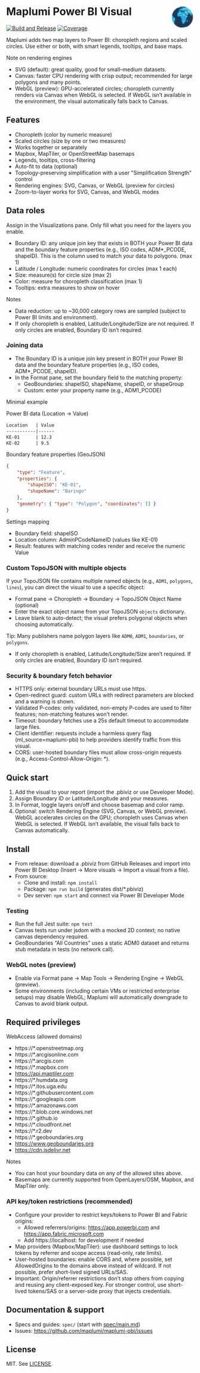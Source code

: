 # Maplumi Power BI Visual <img src="assets/icon.png" alt="Maplumi Visual Icon" width="64" height="64" align="right">

[![Build and Release](https://github.com/maplumi/maplumi-pbi/actions/workflows/build.yml/badge.svg?branch=main)](https://github.com/maplumi/maplumi-pbi/actions/workflows/build.yml) [![Coverage](https://img.shields.io/endpoint?url=https://gist.githubusercontent.com/ayiemba/2e6451b2d946f0f58920cc89b1b5ef8b/raw/coverage.json)](https://gist.github.com/ayiemba/2e6451b2d946f0f58920cc89b1b5ef8b)

<!-- Dynamic coverage badge uses shields endpoint with a Gist JSON:
https://img.shields.io/endpoint?url=https://gist.githubusercontent.com/ayiemba/2e6451b2d946f0f58920cc89b1b5ef8b/raw/coverage.json
Configured via workflow .github/workflows/coverage-badge.yml and repo secrets COVERAGE_GIST_ID + COVERAGE_GIST_TOKEN. -->

Maplumi adds two map layers to Power BI: choropleth regions and scaled circles. Use either or both, with smart legends, tooltips, and base maps.

Note on rendering engines
- SVG (default): great quality, good for small–medium datasets.
- Canvas: faster CPU rendering with crisp output; recommended for large polygons and many points.
- WebGL (preview): GPU-accelerated circles; choropleth currently renders via Canvas when WebGL is selected. If WebGL isn’t available in the environment, the visual automatically falls back to Canvas.

## Features
- Choropleth (color by numeric measure)
- Scaled circles (size by one or two measures)
- Works together or separately
- Mapbox, MapTiler, or OpenStreetMap basemaps
- Legends, tooltips, cross-filtering
- Auto-fit to data (optional)
 - Topology-preserving simplification with a user "Simplification Strength" control
 - Rendering engines: SVG, Canvas, or WebGL (preview for circles)
 - Zoom-to-layer works for SVG, Canvas, and WebGL modes

## Data roles
Assign in the Visualizations pane. Only fill what you need for the layers you enable.
- Boundary ID: any unique join key that exists in BOTH your Power BI data and the boundary feature properties (e.g., ISO codes, ADM*_PCODE, shapeID). This is the column used to match your data to polygons. (max 1)
- Latitude / Longitude: numeric coordinates for circles (max 1 each)
- Size: measure(s) for circle size (max 2)
- Color: measure for choropleth classification (max 1)
- Tooltips: extra measures to show on hover

Notes
- Data reduction: up to ~30,000 category rows are sampled (subject to Power BI limits and environment).
- If only choropleth is enabled, Latitude/Longitude/Size are not required. If only circles are enabled, Boundary ID isn’t required.

### Joining data

- The Boundary ID is a unique join key present in BOTH your Power BI data and the boundary feature properties (e.g., ISO codes, ADM*_PCODE, shapeID).
- In the Format pane, set the boundary field to the matching property:
	- GeoBoundaries: shapeISO, shapeName, shapeID, or shapeGroup
	- Custom: enter your property name (e.g., ADM1_PCODE)

Minimal example

Power BI data (Location → Value)
```
Location   | Value
-----------|------
KE-01      | 12.3
KE-02      | 9.5
```

Boundary feature properties (GeoJSON)
```json
{
	"type": "Feature",
	"properties": {
		"shapeISO": "KE-01",
		"shapeName": "Baringo"
	},
	"geometry": { "type": "Polygon", "coordinates": [] }
}
```

Settings mapping
- Boundary field: shapeISO
- Location column: AdminPCodeNameID (values like KE-01)
- Result: features with matching codes render and receive the numeric Value

### Custom TopoJSON with multiple objects

If your TopoJSON file contains multiple named objects (e.g., `ADM1`, `polygons`, `lines`), you can direct the visual to use a specific object:

- Format pane → Choropleth → Boundary → TopoJSON Object Name (optional)
- Enter the exact object name from your TopoJSON `objects` dictionary.
- Leave blank to auto-detect; the visual prefers polygonal objects when choosing automatically.

Tip: Many publishers name polygon layers like `ADM0`, `ADM1`, `boundaries`, or `polygons`.
- If only choropleth is enabled, Latitude/Longitude/Size aren’t required. If only circles are enabled, Boundary ID isn’t required.

### Security & boundary fetch behavior
- HTTPS only: external boundary URLs must use https.
- Open-redirect guard: custom URLs with redirect parameters are blocked and a warning is shown.
- Validated P-codes: only validated, non-empty P-codes are used to filter features; non-matching features won’t render.
- Timeout: boundary fetches use a 25s default timeout to accommodate large files.
 - Client identifier: requests include a harmless query flag (ml_source=maplumi-pbi) to help providers identify traffic from this visual.
 - CORS: user-hosted boundary files must allow cross-origin requests (e.g., Access-Control-Allow-Origin: *).

## Quick start
1) Add the visual to your report (import the .pbiviz or use Developer Mode).
2) Assign Boundary ID or Latitude/Longitude and your measures.
3) In Format, toggle layers on/off and choose basemap and color ramp.
4) Optional: switch Rendering Engine (SVG, Canvas, or WebGL preview). WebGL accelerates circles on the GPU; choropleth uses Canvas when WebGL is selected. If WebGL isn’t available, the visual falls back to Canvas automatically.

## Install
- From release: download a .pbiviz from GitHub Releases and import into Power BI Desktop (Insert → More visuals → Import a visual from a file).
- From source:
	- Clone and install: `npm install`
	- Package: `npm run build` (generates dist/*.pbiviz)
	- Dev server: `npm start` and connect via Power BI Developer Mode

### Testing
- Run the full Jest suite: `npm test`
- Canvas tests run under jsdom with a mocked 2D context; no native canvas dependency required.
- GeoBoundaries “All Countries” uses a static ADM0 dataset and returns stub metadata in tests (no network call).

### WebGL notes (preview)
- Enable via Format pane → Map Tools → Rendering Engine → WebGL (preview).
- Some environments (including certain VMs or restricted enterprise setups) may disable WebGL; Maplumi will automatically downgrade to Canvas to avoid blank output.

## Required privileges

WebAccess (allowed domains)

- https://*.openstreetmap.org
- https://*.arcgisonline.com
- https://*.arcgis.com
- https://*.mapbox.com
- https://api.maptiler.com
- https://*.humdata.org
- https://*.itos.uga.edu
- https://*.githubusercontent.com
- https://*.googleapis.com
- https://*.amazonaws.com
- https://*.blob.core.windows.net
- https://*.github.io
- https://*.cloudfront.net
- https://*.r2.dev
- https://*.geoboundaries.org
- https://www.geoboundaries.org
- https://cdn.jsdelivr.net

Notes
- You can host your boundary data on any of the allowed sites above.
- Basemaps are currently supported from OpenLayers/OSM, Mapbox, and MapTiler only.

### API key/token restrictions (recommended)
- Configure your provider to restrict keys/tokens to Power BI and Fabric origins:
	- Allowed referrers/origins: https://app.powerbi.com and https://app.fabric.microsoft.com
	- Add https://localhost:<port> for development if needed
- Map providers (Mapbox/MapTiler): use dashboard settings to lock tokens by referrer and scope access (read-only, rate limits).
- User-hosted boundaries: enable CORS and, where possible, set AllowedOrigins to the domains above instead of wildcard. If not possible, prefer short-lived signed URLs/SAS.
 - Important: Origin/referrer restrictions don’t stop others from copying and reusing any client-exposed key. For stronger control, use short-lived tokens/SAS or a server-side proxy that injects credentials.

## Documentation & support
- Specs and guides: `spec/` (start with [spec/main.md](spec/main.md))
- Issues: https://github.com/maplumi/maplumi-pbi/issues

## License
MIT. See [LICENSE](LICENSE).
